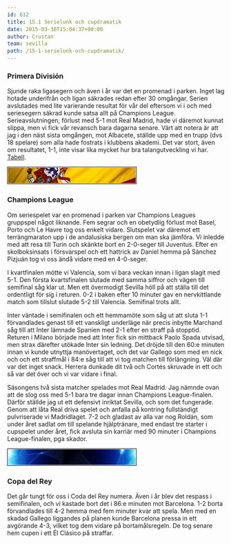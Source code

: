 ```yaml
---
id: 612
title: 15.1 Serielunk och cupdramatik
date: 2015-03-30T15:04:37+00:00
author: Crustan
team: sevilla
path: /15-1-serielunk-och-cupdramatik/
---
```


### Primera División

Sjunde raka ligasegern och även i år var det en promenad i parken. Inget lag hotade underifrån och ligan säkrades redan efter 30 omgångar. Serien avslutades med lite varierande resultat för vår del eftersom vi i och med seriesegern säkrad kunde satsa allt på Champions League. Serieavslutningen, förlust med 5-1 mot Real Madrid, hade vi däremot kunnat slippa, men vi fick vår revansch bara dagarna senare. Värt att notera är att jag i den näst sista omgången, mot Albacete, ställde upp med en trupp (dvs 18 spelare) som alla hade fostrats i klubbens akademi. Det var stort, även om resultatet, 1-1, inte visar lika mycket hur bra talangutveckling vi har. [Tabell](/wp-content/uploads/2015/03/tabell2031.png).

<img src="../images/espbanner.png" alt="espbanner" width="300" height="40" class="aligncenter size-full" />

### Champions League

Om seriespelet var en promenad i parken var Champions Leagues gruppspel något liknande. Fem segrar och en obetydlig förlust mot Basel, Porto och Le Havre tog oss enkelt vidare. Slutspelet var däremot ett terrängmaraton upp i de andalusiska bergen om man ska jämföra. Vi inledde med att resa till Turin och skänkte bort en 2-0-seger till Juventus. Efter en skolboksinsats i försvarspel och ett hattrick av Daniel hemma på Sánchez Pizjuán tog vi oss ändå vidare med en 4-0-seger.

I kvartfinalen mötte vi Valencia, som vi bara veckan innan i ligan slagit med 5-1. Den första kvartsfinalen slutade med samma siffror och vägen till semifinal såg klar ut. Men ett övermodigt Sevilla höll på att ställa till det ordentligt för sig i returen. 0-2 i baken efter 10 minuter gav en nervkittlande match som tillslut slutade 5-2 till Valencia. Semifinal trots allt.

Inter väntade i semifinalen och ett hemmamöte som såg ut att sluta 1-1 förvandlades genast till ett vanskligt underläge när precis inbytte Marchand såg till att Inter lämnade Spanien med 2-1 efter en straff på stopptid. Returen i Milano började med att Inter fick sin mittback Paolo Spada utvisad, men strax därefter utökade Inter sin ledning. Det dröjde till den 60:e minuten innan vi kunde utnyttja manövertaget, och det var Gallego som med en nick och och ett straffmål i 84:e såg till att vi tog matchen till förlängning. Väl där var det inget snack. Herrera dunkade dit två och Cortés skruvade in ett och så var det över och vi var vidare i final.

Säsongens två sista matcher spelades mot Real Madrid. Jag nämnde ovan att de slog oss med 5-1 bara tre dagar innan Champions League-finalen. Därför ställde jag ut ett defensivt inriktat Sevilla, och som det fungerade. Genom att låta Real driva spelet och anfalla på kontring fullständigt pulvriserade vi Madridlaget. 7-2 och gladast av alla var nog Roldán, som under året sadlat om till spelande hjälptränare, med endast tre starter i cupspelet under året, fick avsluta sin karriär med 90 minuter i Champions League-finalen, pga skador.

<img src="../images/clbanner.png" alt="clbanner" width="300" height="40" class="aligncenter size-full" />

### Copa del Rey

Det går tungt för oss i Coda del Rey numera. Även i år blev det respass i semifinalen, och vi kastade bort det i 86:e minuten mot Barcelona. 1-2 borta förvandlades till 4-2 hemma med fem minuter kvar att spela. Men med en skadad Gallego liggandes på planen kunde Barcelona pressa in ett avgörande 4-3, vilket tog dem vidare på bortamålsregeln. De tog senare hem cupen i ett Él Clásico på straffar.
